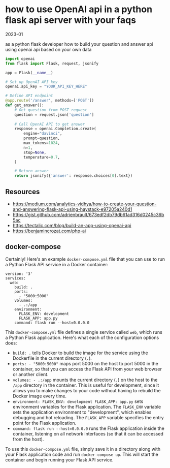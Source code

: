 how to use OpenAI api in a python flask api server with your faqs
================================================================

2023-01

as a python flask developer how to build your question and answer api using openai api based on your own data

```python
import openai
from flask import Flask, request, jsonify

app = Flask(__name__)

# Set up OpenAI API key
openai.api_key = "YOUR_API_KEY_HERE"

# Define API endpoint
@app.route('/answer', methods=['POST'])
def get_answer():
    # Get question from POST request
    question = request.json['question']
    
    # Call OpenAI API to get answer
    response = openai.Completion.create(
        engine="davinci", 
        prompt=question, 
        max_tokens=1024,
        n=1,
        stop=None,
        temperature=0.7,
    )

    # Return answer
    return jsonify({'answer': response.choices[0].text})

```

## Resources

- https://medium.com/analytics-vidhya/how-to-create-your-question-and-answering-flask-api-using-haystack-e97205a240d1
- https://gist.github.com/adrienbrault/673edf2db79db61ad316d0245c36b5ac
- https://tectalic.com/blog/build-an-app-using-openai-api
- https://benjamincrozat.com/php-ai


## docker-compose

Certainly! Here's an example `docker-compose.yml` file that you can use to run a Python Flask API service in a Docker container:

```
version: '3'
services:
  web:
    build: .
    ports:
      - "5000:5000"
    volumes:
      - .:/app
    environment:
      FLASK_ENV: development
      FLASK_APP: app.py
    command: flask run --host=0.0.0.0
```

This `docker-compose.yml` file defines a single service called `web`, which runs a Python Flask application. Here's what each of the configuration options does:

- `build: .` tells Docker to build the image for the service using the Dockerfile in the current directory (`.`).
- `ports: - "5000:5000"` maps port 5000 on the host to port 5000 in the container, so that you can access the Flask API from your web browser or another client.
- `volumes: - .:/app` mounts the current directory (`.`) on the host to the `/app` directory in the container. This is useful for development, since it allows you to make changes to your code without having to rebuild the Docker image every time.
- `environment: FLASK_ENV: development FLASK_APP: app.py` sets environment variables for the Flask application. The `FLASK_ENV` variable sets the application environment to "development", which enables debugging and hot reloading. The `FLASK_APP` variable specifies the entry point for the Flask application.
- `command: flask run --host=0.0.0.0` runs the Flask application inside the container, listening on all network interfaces (so that it can be accessed from the host).

To use this `docker-compose.yml` file, simply save it in a directory along with your Flask application code and run `docker-compose up`. This will start the container and begin running your Flask API service.